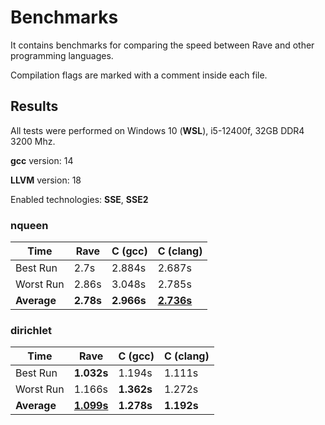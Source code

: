 # Benchmarks

It contains benchmarks for comparing the speed between Rave and other programming languages.

Compilation flags are marked with a comment inside each file.

## Results

All tests were performed on Windows 10 (**WSL**), i5-12400f, 32GB DDR4 3200 Mhz.

**gcc** version: 14

**LLVM** version: 18

Enabled technologies: **SSE**, **SSE2**

### nqueen

| Time | Rave | C (gcc) | C (clang) |
| ---- | ---- | ------- | --------- |
| Best Run | 2.7s | 2.884s | 2.687s |
| Worst Run | 2.86s | 3.048s | 2.785s |
| **Average** | **2.78s** | **2.966s** | <ins>**2.736s**</ins> |

### dirichlet

| Time | Rave | C (gcc) | C (clang) |
| ---- | ---- | ------- | --------- |
| Best Run | **1.032s** | 1.194s | 1.111s |
| Worst Run | 1.166s | **1.362s** | 1.272s |
| **Average** | <ins>**1.099s**</ins> | **1.278s** | **1.192s** |
